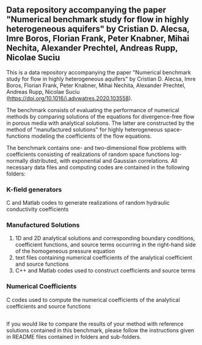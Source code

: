 ## Data repository accompanying the paper "Numerical benchmark study for flow in highly heterogeneous aquifers" by Cristian D. Alecsa, Imre Boros, Florian Frank, Peter Knabner, Mihai Nechita, Alexander Prechtel, Andreas Rupp, Nicolae Suciu

This is a data repository accompanying the paper "Numerical benchmark study for flow in highly heterogeneous aquifers"
by Cristian D. Alecsa, Imre Boros, Florian Frank, Peter Knabner, Mihai Nechita, Alexander Prechtel,
Andreas Rupp, Nicolae Suciu (https://doi.org/10.1016/j.advwatres.2020.103558).



The benchmark consists of evaluating the performance of numerical methods by comparing solutions of the equations
for divergence-free flow in porous media with analytical solutions. The latter are constructed by the method of
"manufactured solutions" for highly heterogeneous space-functions modeling the coefficients of the flow equations.

The benchmark contains one- and two-dimensional flow problems with coefficients consisting of realizations of
random space functions log-normally distributed, with exponential and Gaussian correlations. All necessary data
files and computing codes are contained in the following folders:

### K-field generators
C and Matlab codes to generate realizations of random hydraulic conductivity coefficients

### Manufactured Solutions

1. 1D and 2D analytical solutions and corresponding boundary conditions, coefficient functions, and source terms occurring in the right-hand side of the homogeneous pressure equation
2. text files containing numerical coefficients of the analytical coefficient and source functions
3. C++ and Matlab codes used to construct coefficients and source terms

### Numerical Coefficients
C codes used to compute the numerical coefficients of the analytical coefficients and source functions


## 
## 

If you would like to compare the results of your method with reference solutions contained in this benchmark,
please follow the instructions given in README files contained in folders and sub-folders.
